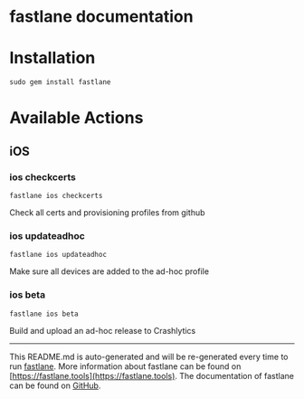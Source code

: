 fastlane documentation
================
# Installation
```
sudo gem install fastlane
```
# Available Actions
## iOS
### ios checkcerts
```
fastlane ios checkcerts
```
Check all certs and provisioning profiles from github
### ios updateadhoc
```
fastlane ios updateadhoc
```
Make sure all devices are added to the ad-hoc profile
### ios beta
```
fastlane ios beta
```
Build and upload an ad-hoc release to Crashlytics

----

This README.md is auto-generated and will be re-generated every time to run [fastlane](https://fastlane.tools).
More information about fastlane can be found on [https://fastlane.tools](https://fastlane.tools).
The documentation of fastlane can be found on [GitHub](https://github.com/fastlane/fastlane/tree/master/fastlane).